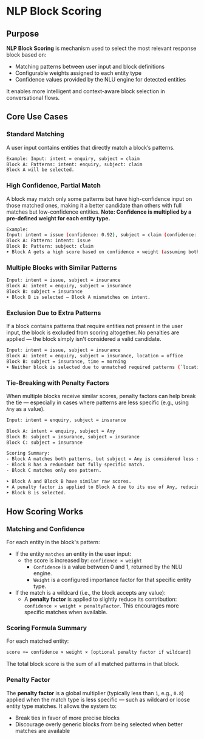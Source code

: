 # NLP Block Scoring
## Purpose 

**NLP Block Scoring** is  mechanism used to select the most relevant response block based on:

- Matching patterns between user input and block definitions
- Configurable weights assigned to each entity type
- Confidence values provided by the NLU engine for detected entities

It enables more intelligent and context-aware block selection in conversational flows.

## Core Use Cases
### Standard Matching

A user input contains entities that directly match a block’s patterns.
```bash
Example: Input: intent = enquiry, subject = claim
Block A: Patterns: intent: enquiry, subject: claim
Block A will be selected.
```

### High Confidence, Partial Match

A block may match only some patterns but have high-confidence input on those matched ones, making it a better candidate than others with full matches but low-confidence entities.
**Note: Confidence is multiplied by a pre-defined weight for each entity type.**

```bash
Example:
Input: intent = issue (confidence: 0.92), subject = claim (confidence: 0.65)
Block A: Pattern: intent: issue
Block B: Pattern: subject: claim
➤ Block A gets a high score based on confidence × weight (assuming both weights are equal to 1).
```

### Multiple Blocks with Similar Patterns

```bash
Input: intent = issue, subject = insurance
Block A: intent = enquiry, subject = insurance
Block B: subject = insurance
➤ Block B is selected — Block A mismatches on intent.
```

### Exclusion Due to Extra Patterns

If a block contains patterns that require entities not present in the user input, the block is excluded from scoring altogether. No penalties are applied — the block simply isn't considered a valid candidate.

```bash
Input: intent = issue, subject = insurance
Block A: intent = enquiry, subject = insurance, location = office
Block B: subject = insurance, time = morning
➤ Neither block is selected due to unmatched required patterns (`location`, `time`)
```

### Tie-Breaking with Penalty Factors

When multiple blocks receive similar scores, penalty factors can help break the tie — especially in cases where patterns are less specific (e.g., using `Any` as a value).

```bash
Input: intent = enquiry, subject = insurance

Block A: intent = enquiry, subject = Any
Block B: subject = insurance, subject = insurance
Block C: subject = insurance

Scoring Summary:
- Block A matches both patterns, but subject = Any is considered less specific.
- Block B has a redundant but fully specific match.
- Block C matches only one pattern.

➤ Block A and Block B have similar raw scores.
➤ A penalty factor is applied to Block A due to its use of Any, reducing its final score.
➤ Block B is selected.
```

## How Scoring Works
### Matching and Confidence

For each entity in the block's pattern:
- If the entity `matches` an entity in the user input:
    - the score is increased by: `confidence × weight`
        - `Confidence` is a value between 0 and 1, returned by the NLU engine.
        - `Weight` is a configured importance factor for that specific entity type.
- If the match is a wildcard (i.e., the block accepts any value):
   - A **penalty factor** is applied to slightly reduce its contribution:
    ``confidence × weight × penaltyFactor``. This encourages more specific matches when available.

### Scoring Formula Summary

For each matched entity: 

```bash
score += confidence × weight × [optional penalty factor if wildcard]
```

The total block score is the sum of all matched patterns in that block.

### Penalty Factor

The **penalty factor** is a global multiplier (typically less than `1`, e.g., `0.8`) applied when the match type is less specific — such as wildcard or loose entity type matches. It allows the system to:
- Break ties in favor of more precise blocks
- Discourage overly generic blocks from being selected when better matches are available
